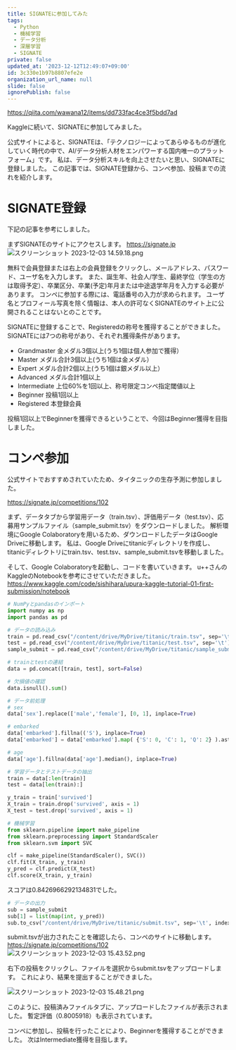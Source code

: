 ```yaml
---
title: SIGNATEに参加してみた
tags:
  - Python
  - 機械学習
  - データ分析
  - 深層学習
  - SIGNATE
private: false
updated_at: '2023-12-12T12:49:07+09:00'
id: 3c330e1b97b8807efe2e
organization_url_name: null
slide: false
ignorePublish: false
---
```

https://qiita.com/wawana12/items/dd733fac4ce3f5bdd7ad

Kaggleに続いて、SIGNATEに参加してみました。

公式サイトによると、SIGNATEは、「テクノロジーによってあらゆるものが進化していく時代の中で、AI/データ分析人材をエンパワーする国内唯一のプラットフォーム」です。
私は、データ分析スキルを向上させたいと思い、SIGNATEに登録しました。
この記事では、SIGNATE登録から、コンペ参加、投稿までの流れを紹介します。

# SIGNATE登録
下記の記事を参考にしました。

まずSIGNATEのサイトにアクセスします。
https://signate.jp
![スクリーンショット 2023-12-03 14.59.18.png](https://qiita-image-store.s3.ap-northeast-1.amazonaws.com/0/3569835/c44ea69e-140f-ba07-1171-f9400011d19a.png)

無料で会員登録または右上の会員登録をクリックし、メールアドレス、パスワード、ユーザ名を入力します。
また、誕生年、社会人/学生、最終学位（学生の方は取得予定）、卒業区分、卒業(予定)年月または中途退学年月を入力する必要があります。
コンペに参加する際には、電話番号の入力が求められます。
ユーザ名とプロフィール写真を除く情報は、本人の許可なくSIGNATEのサイト上に公開されることはないとのことです。

SIGNATEに登録することで、Registeredの称号を獲得することができました。
SIGNATEには7つの称号があり、それぞれ獲得条件があります。
- Grandmaster
金メダル3個以上(うち1個は個人参加で獲得）
- Master
メダル合計3個以上(うち1個は金メダル）
- Expert
メダル合計2個以上(うち1個は銀メダル以上）
- Advanced
メダル合計1個以上
- Intermediate
上位60%を1回以上、称号限定コンペ指定閾値以上
- Beginner
投稿1回以上
- Registered
本登録会員

投稿1回以上でBeginnerを獲得できるということで、今回はBeginner獲得を目指しました。

# コンペ参加
公式サイトでおすすめされていたため、タイタニックの生存予測に参加しました。

https://signate.jp/competitions/102

まず、データタブから学習用データ（train.tsv）、評価用データ（test.tsv）、応募用サンプルファイル（sample_submit.tsv）をダウンロードしました。
解析環境にGoogle Colaboratoryを用いるため、ダウンロードしたデータはGoogle Driveに移動します。
私は、Google Driveにtitanicディレクトリを作成し、titanicディレクトリにtrain.tsv、test.tsv、sample_submit.tsvを移動しました。

そして、Google Colaboratoryを起動し、コードを書いていきます。
u++さんのKaggleのNotebookを参考にさせていただきました。
https://www.kaggle.com/code/sishihara/upura-kaggle-tutorial-01-first-submission/notebook

```Python
# NumPyとpandasのインポート
import numpy as np
import pandas as pd
```
```Python
# データの読み込み
train = pd.read_csv("/content/drive/MyDrive/titanic/train.tsv", sep='\t')
test = pd.read_csv("/content/drive/MyDrive/titanic/test.tsv", sep='\t')
sample_submit = pd.read_csv("/content/drive/MyDrive/titanic/sample_submit.tsv", sep='\t', header=None)
```
```Python
# trainとtestの連結
data = pd.concat([train, test], sort=False)
```
```Python
# 欠損値の確認
data.isnull().sum()
```
```Python
# データ前処理
# sex
data['sex'].replace(['male','female'], [0, 1], inplace=True)

# embarked
data['embarked'].fillna(('S'), inplace=True)
data['embarked'] = data['embarked'].map( {'S': 0, 'C': 1, 'Q': 2} ).astype(int)

# age
data['age'].fillna(data['age'].median(), inplace=True)
```
```Python
# 学習データとテストデータの抽出
train = data[:len(train)]
test = data[len(train):]

y_train = train['survived']
X_train = train.drop('survived', axis = 1)
X_test = test.drop('survived', axis = 1)
```
```Python
# 機械学習
from sklearn.pipeline import make_pipeline
from sklearn.preprocessing import StandardScaler
from sklearn.svm import SVC

clf = make_pipeline(StandardScaler(), SVC())
clf.fit(X_train, y_train)
y_pred = clf.predict(X_test)
clf.score(X_train, y_train)
```
スコアは0.8426966292134831でした。
```Python
# データの出力
sub = sample_submit
sub[1] = list(map(int, y_pred))
sub.to_csv("/content/drive/MyDrive/titanic/submit.tsv", sep='\t', index=False, header=False)
```
submit.tsvが出力されたことを確認したら、コンペのサイトに移動します。
https://signate.jp/competitions/102
![スクリーンショット 2023-12-03 15.43.52.png](https://qiita-image-store.s3.ap-northeast-1.amazonaws.com/0/3569835/3e66c19f-c8ad-fa29-50b2-77404f216cda.png)

右下の投稿をクリックし、ファイルを選択からsubmit.tsvをアップロードします。
これにより、結果を提出することができました。

![スクリーンショット 2023-12-03 15.48.21.png](https://qiita-image-store.s3.ap-northeast-1.amazonaws.com/0/3569835/bcf96474-e75a-3733-d3e3-4d71d87a05fa.png)

このように、投稿済みファイルタブに、アップロードしたファイルが表示されました。
暫定評価（0.8005918）も表示されています。

コンペに参加し、投稿を行ったことにより、Beginnerを獲得することができました。
次はIntermediate獲得を目指します。
